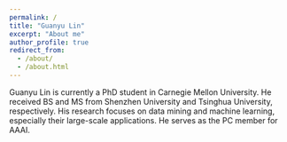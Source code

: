 ```yaml
---
permalink: /
title: "Guanyu Lin"
excerpt: "About me"
author_profile: true
redirect_from: 
  - /about/
  - /about.html
---
```


Guanyu Lin is currently a PhD student in Carnegie Mellon University. He received BS and MS from Shenzhen University and Tsinghua University, respectively. His research focuses on data mining and machine learning, especially their large-scale applications. He serves as the PC member for AAAI.

